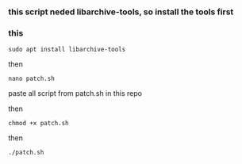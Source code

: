 <h3>this script neded libarchive-tools, so install the tools first
  
 ### this
  ```sudo apt install libarchive-tools```

then

```nano patch.sh```

paste all script from patch.sh in this repo

then

```chmod +x patch.sh```

then

```./patch.sh```
